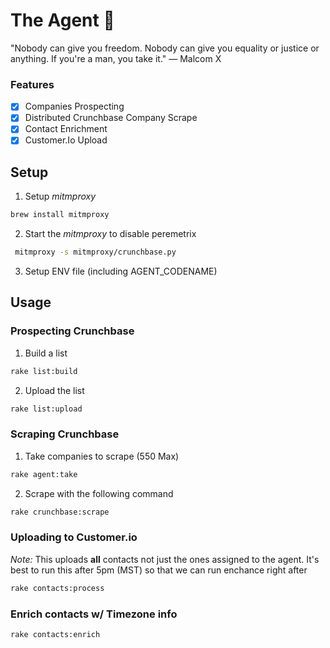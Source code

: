 # The Agent 🥷
"Nobody can give you freedom. Nobody can give you equality or justice or anything. If you're a man, you take it." — Malcom X

### Features
- [x] Companies Prospecting
- [x] Distributed Crunchbase Company Scrape
- [x] Contact Enrichment
- [x] Customer.Io Upload

## Setup
1. Setup _mitmproxy_

```bash
brew install mitmproxy
```

2. Start the _mitmproxy_ to disable peremetrix
 
```bash
 mitmproxy -s mitmproxy/crunchbase.py  
```

3. Setup ENV file (including AGENT_CODENAME)

## Usage

### Prospecting Crunchbase
1. Build a list
```bash
rake list:build
```

2. Upload the list
```bash
rake list:upload
```

### Scraping Crunchbase
1. Take companies to scrape (550 Max)
```bash
rake agent:take
```

2. Scrape with the following command
```bash
rake crunchbase:scrape
```

### Uploading to Customer.io
_Note:_ This uploads __all__ contacts not just the ones assigned to the agent. It's best to run this after 5pm (MST) so that we can run enchance right after

```bash
rake contacts:process
```

### Enrich contacts w/ Timezone info
```bash
rake contacts:enrich 
```
